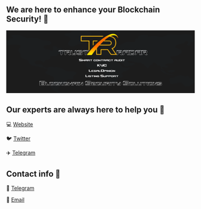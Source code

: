 ## We are here to enhance your Blockchain Security! 💙

![Trustradar Github Banner](https://github.com/trustradar/trustradar/blob/main/bg.png)

## Our experts are always here to help you 🔗 

💻 [Website](https://trustradarsec.com/)

🐦 [Twitter](https://twitter.com/trustradar)

✈️ [Telegram](https://t.me/trustradarofficial)


## Contact info 👥

📲 [Telegram](https://t.me/trustradar)

📧 [Email](mailto:hello@trustradarsec.com)